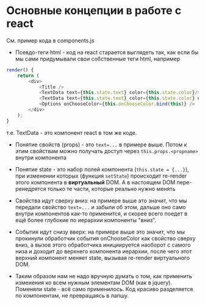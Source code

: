 # Основные концепции в работе с react

См. пример кода в components.js

* Псевдо-теги html - код на react старается выглядеть так, как если бы мы сами придумывали свои собственные теги html, например

```js
render() {
	return (
		<div>
			<Title />
			<TextData text={this.state.text} color={this.state.color}/>
			<TextData text={this.state.text} color={this.state.color} upper="true" />
			<Options onChooseColor={this.onChooseColor.bind(this)} />
		</div>
	);
}
```
т.е. TextData - это компонент react в том же коде.

* Понятие свойств (props) - это `text=...` в примере выше. Потом к этим свойствам можно получать доступ через `this.props.<propname>` внутри компонента

* Понятие state - это набор полей компонента (`this.state = {...}`), при изменении которых (функция `setState`) происходит re-render этого компонента в <b>виртуальный</b> DOM. А в настоящем DOM пере-ренедрятся только те части, которые реально нужно менять

* Свойства идут сверху вниз: на примере выше это значит, что мы передали свойство `text=...` и забыли об этом, дальше оно само внутри компонентов как-то применится, и скорее всего поедет в ещё более глубокие по иерархии компоненты "вниз".

* События идут снизу вверх: на примере выше это значит, что мы прокинули обработчик события onChooseColor как свойство сверху вниз, а вызов этого обработчика инициируется наоборот с самого низа и доходит до верхнего компонента иерархии, после чего этот верхний компонент меняет state, вызывая re-render виртуального DOM. 

* Таким образом нам не надо вручную думать о том, как применить изменения ко всем нужным элементам DOM (как в jquery). Поменяли state - всё само применилось. Код красиво разделяется по компонентам, не превращаясь в лапшу.